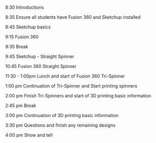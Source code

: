 8:30            Introductions

8:35            Ensure all students have Fusion 360 and Sketchup installed

8:45            Sketchup basics

9:15            Fusion 360

9:35            Break

9:45            Sketchup - Straight Spinner

10:45           Fusion 360 Straight Spinner

11:30 - 1:00pm  Lunch and start of Fusion 360 Tri-Spinner

1:00 pm         Continuation of Tri-Spinner and Start printing spinners

2:00 pm         Finish Tri-Spinners and start of 3D printing basic information

2:45 pm         Break

3:00 pm         Continuation of 3D printing basic information

3:30 pm         Questions and finish any remaining designs

4:00 pm         Show and tell
